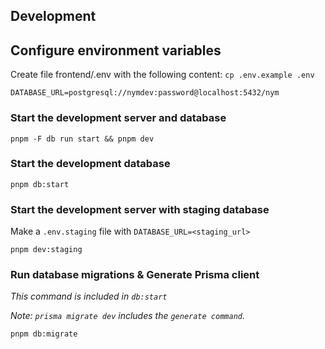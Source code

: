 ## Development

## Configure environment variables

Create file frontend/.env with the following content:
`cp .env.example .env`

```
DATABASE_URL=postgresql://nymdev:password@localhost:5432/nym
```

### Start the development server and database

```
pnpm -F db run start && pnpm dev
```

### Start the development database

```
pnpm db:start
```

### Start the development server with staging database

Make a `.env.staging` file with `DATABASE_URL=<staging_url>`

```
pnpm dev:staging
```

### Run database migrations & Generate Prisma client

_This command is included in `db:start`_

_Note: `prisma migrate dev` includes the `generate command`._

```
pnpm db:migrate
```

